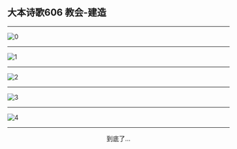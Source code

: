 
## 大本诗歌606 教会-建造
        
<div id="aplayer0"></div>

---

<img alt="0" data-original="https://cdn.jsdelivr.net/gh/k34869/shi/data/d0606/0">

---

<img alt="1" data-original="https://cdn.jsdelivr.net/gh/k34869/shi/data/d0606/1">

---

<img alt="2" data-original="https://cdn.jsdelivr.net/gh/k34869/shi/data/d0606/2">

---

<img alt="3" data-original="https://cdn.jsdelivr.net/gh/k34869/shi/data/d0606/3">

---

<img alt="4" data-original="https://cdn.jsdelivr.net/gh/k34869/shi/data/d0606/4">

---

<p style="text-align: center">到底了...</p>

<script src="/js/dist-view.js"></script>

<script>
MAIN.id = 'd0606';
        
const ap0 = new APlayer({
    container: document.getElementById('aplayer0'),
    volume: 1,
    loop: 'none',
    preload: 'none',
    audio: [{
        name: '大本诗歌606.mp3',
        artist: '大本诗歌',
        url: 'https://res.wx.qq.com/voice/getvoice?mediaid=MzI0NTk3MDM5M18yMjQ3NDk1MjIx',
        cover: '/favicon'
    }]
});
</script>
